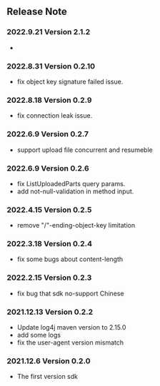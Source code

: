 ## Release Note
### 2022.9.21 Version 2.1.2
- 
### 2022.8.31 Version 0.2.10
- fix object key signature failed issue. 
### 2022.8.18 Version 0.2.9
- fix connection leak issue.
### 2022.6.9 Version 0.2.7
- support upload file concurrent and resumeble
### 2022.6.9 Version 0.2.6
- fix ListUploadedParts query params.
- add not-null-validation in method input.
### 2022.4.15 Version 0.2.5
- remove "/"-ending-object-key limitation
### 2022.3.18 Version 0.2.4
- fix some bugs about content-length
### 2022.2.15 Version 0.2.3
- fix bug that sdk no-support Chinese
### 2021.12.13 Version 0.2.2
- Update log4j maven version to 2.15.0
- add some logs
- fix the user-agent version mismatch
### 2021.12.6 Version 0.2.0
- The first version sdk